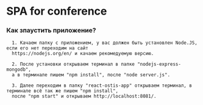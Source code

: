 
# SPA for conference
### Как зпаустить приложение? ###

      1. Качаем папку с приложением, у вас должен быть установлен Node.JS, если его нет переходим на сайт 
      https://nodejs.org/en/ и качаем рекомедуемую версию. 
      
      2. После установки открываем терминал в папке "nodejs-express-mongodb",
      а в терминале пишем "npm install", после "node server.js".
      
      3. Далее переходим в папку "react-ostis-app" открываем терминал, в терминале всё так же пишем "npm install", 
      после "npm start" и открываем http://localhost:8081/.  